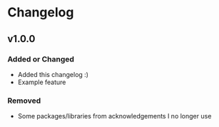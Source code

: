 # Changelog

## v1.0.0

### Added or Changed
- Added this changelog :)
- Example feature

### Removed

- Some packages/libraries from acknowledgements I no longer use
